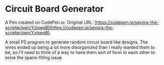 # Circuit Board Generator

A Pen created on CodePen.io. Original URL: [https://codepen.io/sevora-the-scripter/pen/YzjpeqB](https://codepen.io/sevora-the-scripter/pen/YzjpeqB).

A small P5 program to generate random circuit board like designs. The wires ended up being a lot more disorganized than I really wanted them to be, so I'll need to think of a way to have them sort of form to each other to solve the space-filling issue.